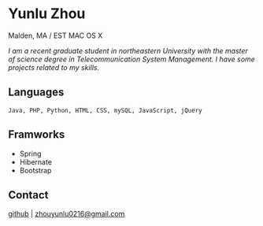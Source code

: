 # Yunlu Zhou

Malden, MA / EST MAC OS X   

_I am a recent graduate student in northeastern University with the master of science degree in Telecommunication System Management. I have some projects related to my skills._

## Languages
`Java, PHP, Python, HTML, CSS, mySQL, JavaScript, jQuery`

## Framworks
- Spring
- Hibernate
- Bootstrap

## Contact
[github](https://github.com/Dashlorde) | zhouyunlu0216@gmail.com
